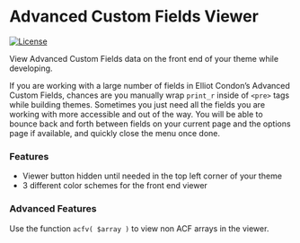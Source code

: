 # Advanced Custom Fields Viewer

[![License](https://img.shields.io/badge/license-GPL--2.0%2B-green.svg)](http://www.gnu.org/licenses/gpl-2.0.html)

View Advanced Custom Fields data on the front end of your theme while developing.

If you are working with a large number of fields in Elliot Condon’s Advanced Custom Fields, chances are you manually wrap `print_r` inside of `<pre>` tags while building themes. Sometimes you just need all the fields you are working with more accessible and out of the way. You will be able to bounce back and forth between fields on your current page and the options page if available, and quickly close the menu once done.

### Features

* Viewer button hidden until needed in the top left corner of your theme
* 3 different color schemes for the front end viewer

### Advanced Features

Use the function `acfv( $array )` to view non ACF arrays in the viewer.
